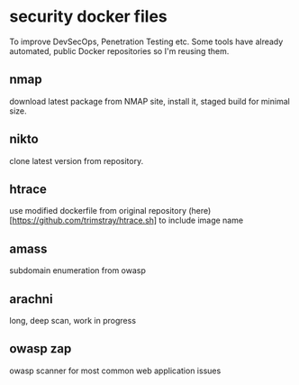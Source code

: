 # security docker files

To improve DevSecOps, Penetration Testing etc. Some tools have already automated, public Docker repositories so I'm reusing them.


## nmap

download latest package from NMAP site, install it, staged build for minimal size.


## nikto

clone latest version from repository.


## htrace

use modified dockerfile from original repository (here)[https://github.com/trimstray/htrace.sh] to include image name


## amass

subdomain enumeration from owasp

## arachni

long, deep scan, work in progress


## owasp zap

owasp scanner for most common web application issues
